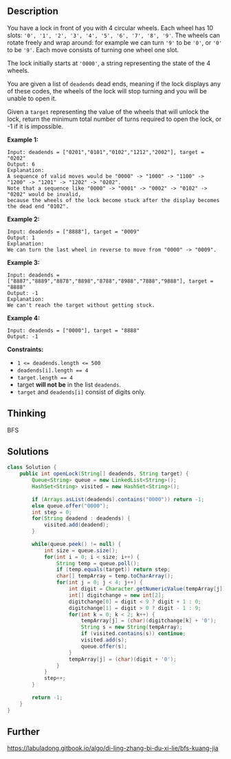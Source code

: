 ## Description

You have a lock in front of you with 4 circular wheels. Each wheel has 10 slots: `'0', '1', '2', '3', '4', '5', '6', '7', '8', '9'`. The wheels can rotate freely and wrap around: for example we can turn `'9'` to be `'0'`, or `'0'` to be `'9'`. Each move consists of turning one wheel one slot.

The lock initially starts at `'0000'`, a string representing the state of the 4 wheels.

You are given a list of `deadends` dead ends, meaning if the lock displays any of these codes, the wheels of the lock will stop turning and you will be unable to open it.

Given a `target` representing the value of the wheels that will unlock the lock, return the minimum total number of turns required to open the lock, or -1 if it is impossible.

 

**Example 1:**

```
Input: deadends = ["0201","0101","0102","1212","2002"], target = "0202"
Output: 6
Explanation:
A sequence of valid moves would be "0000" -> "1000" -> "1100" -> "1200" -> "1201" -> "1202" -> "0202".
Note that a sequence like "0000" -> "0001" -> "0002" -> "0102" -> "0202" would be invalid,
because the wheels of the lock become stuck after the display becomes the dead end "0102".
```

**Example 2:**

```
Input: deadends = ["8888"], target = "0009"
Output: 1
Explanation:
We can turn the last wheel in reverse to move from "0000" -> "0009".
```

**Example 3:**

```
Input: deadends = ["8887","8889","8878","8898","8788","8988","7888","9888"], target = "8888"
Output: -1
Explanation:
We can't reach the target without getting stuck.
```

**Example 4:**

```
Input: deadends = ["0000"], target = "8888"
Output: -1
```

 

**Constraints:**

- `1 <= deadends.length <= 500`
- `deadends[i].length == 4`
- `target.length == 4`
- target **will not be** in the list `deadends`.
- `target` and `deadends[i]` consist of digits only.

## Thinking

BFS

## Solutions

~~~java
class Solution {
    public int openLock(String[] deadends, String target) {
        Queue<String> queue = new LinkedList<String>();
        HashSet<String> visited = new HashSet<String>();
        
        if (Arrays.asList(deadends).contains("0000")) return -1;
        else queue.offer("0000");
        int step = 0;
        for(String deadend : deadends) {
            visited.add(deadend);
        }
        
        while(queue.peek() != null) {
            int size = queue.size();
            for(int i = 0; i < size; i++) {
                String temp = queue.poll();
                if (temp.equals(target)) return step;
                char[] tempArray = temp.toCharArray();
                for(int j = 0; j < 4; j++) {
                    int digit = Character.getNumericValue(tempArray[j]);
                    int[] digitchange = new int[2];
                    digitchange[0] = digit < 9 ? digit + 1 : 0;
                    digitchange[1] = digit > 0 ? digit - 1 : 9; 
                    for(int k = 0; k < 2; k++) {
                        tempArray[j] = (char)(digitchange[k] + '0');
                        String s = new String(tempArray);
                        if (visited.contains(s)) continue;
                        visited.add(s);
                        queue.offer(s);
                    }
                    tempArray[j] = (char)(digit + '0');
                }
            }
            step++;
        }
        
        return -1;
    }
}
~~~



## Further

https://labuladong.gitbook.io/algo/di-ling-zhang-bi-du-xi-lie/bfs-kuang-jia